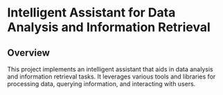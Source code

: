 # Intelligent Assistant for Data Analysis and Information Retrieval

## Overview
This project implements an intelligent assistant that aids in data analysis and information retrieval tasks. It leverages various tools and libraries for processing data, querying information, and interacting with users.
